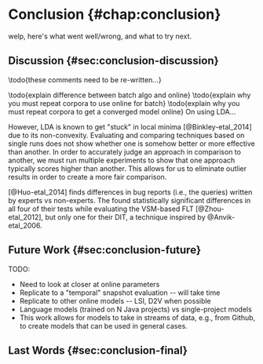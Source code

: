 # Conclusion {#chap:conclusion}

welp, here's what went well/wrong, and what to try next.



## Discussion {#sec:conclusion-discussion}

\todo{these comments need to be re-written...}

\todo{explain difference between batch algo and online}
\todo{explain why you must repeat corpora to use online for batch}
\todo{explain why you must repeat corpora to get a converged model online}
On using LDA...

However, LDA is known to get "stuck" in local minima [@Binkley-etal_2014] due
to its non-convexity.  Evaluating and comparing techniques based on single runs
does not show whether one is somehow better or more effective than another.  In
order to accurately judge an approach in comparison to another, we must run
multiple experiments to show that one approach typically scores higher than
another.  This allows for us to eliminate outlier results in order to create a
more fair comparison.


[@Huo-etal_2014] finds differences in bug reports (i.e., the queries) written
by experts vs non-experts.  The found statistically significant differences in
all four of their tests while evaluating the VSM-based FLT [@Zhou-etal_2012],
but only one for their DIT, a technique inspired by @Anvik-etal_2006.

## Future Work {#sec:conclusion-future}

TODO:

- Need to look at closer at online parameters
- Replicate to a "temporal" snapshot evaluation -- will take time
- Replicate to other online models -- LSI, D2V when possible
- Language models (trained on N Java projects) vs single-project models
- This work allows for models to take in streams of data, e.g., from Github, to
create models that can be used in general cases.

## Last Words {#sec:conclusion-final}

